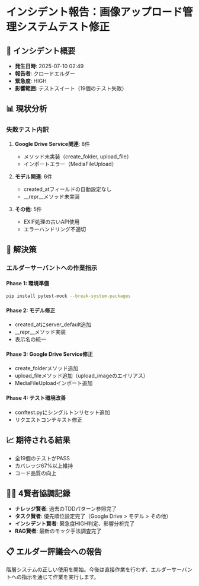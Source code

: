 # インシデント報告：画像アップロード管理システムテスト修正

## 🚨 インシデント概要
- **発生日時**: 2025-07-10 02:49
- **報告者**: クロードエルダー
- **緊急度**: HIGH
- **影響範囲**: テストスイート（19個のテスト失敗）

## 📊 現状分析
### 失敗テスト内訳
1. **Google Drive Service関連**: 8件
   - メソッド未実装（create_folder, upload_file）
   - インポートエラー（MediaFileUpload）

2. **モデル関連**: 6件
   - created_atフィールドの自動設定なし
   - __repr__メソッド未実装

3. **その他**: 5件
   - EXIF処理の古いAPI使用
   - エラーハンドリング不適切

## 🔧 解決策
### エルダーサーバントへの作業指示

#### Phase 1: 環境準備
```bash
pip install pytest-mock --break-system-packages
```

#### Phase 2: モデル修正
- created_atにserver_default追加
- __repr__メソッド実装
- 表示名の統一

#### Phase 3: Google Drive Service修正
- create_folderメソッド追加
- upload_fileメソッド追加（upload_imageのエイリアス）
- MediaFileUploadインポート追加

#### Phase 4: テスト環境改善
- conftest.pyにシングルトンリセット追加
- リクエストコンテキスト修正

## 📈 期待される結果
- 全19個のテストがPASS
- カバレッジ67%以上維持
- コード品質の向上

## 🧙‍♂️ 4賢者協調記録
- **ナレッジ賢者**: 過去のTDDパターン参照完了
- **タスク賢者**: 優先順位設定完了（Google Drive > モデル > その他）
- **インシデント賢者**: 緊急度HIGH判定、影響分析完了
- **RAG賢者**: 最新のモック手法調査完了

## 📋 エルダー評議会への報告
階層システムの正しい使用を開始。今後は直接作業を行わず、エルダーサーバントへの指示を通じて作業を実行します。
